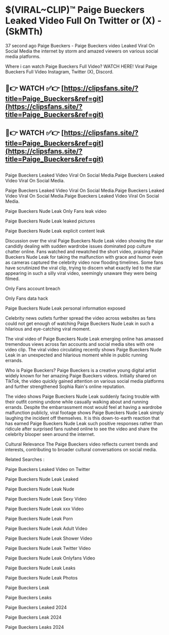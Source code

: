 # $(VIRAL~CLIP)™ Paige Bueckers Leaked Video Full On Twitter or (X) -(SkMTh)
37 second ago Paige Bueckers - Paige Bueckers video Leaked Viral On Social Media the internet by storm and amazed viewers on various social media platforms.

Where i can watch Paige Bueckers Full Video? WATCH HERE! Viral Paige Bueckers Full Video Instagram, Twitter (X), Discord.

## 🔴👉 WATCH ✅👉 [https://clipsfans.site/?title=Paige_Bueckers&ref=git](https://clipsfans.site/?title=Paige_Bueckers&ref=git)
## 🔴👉 WATCH ✅👉 [https://clipsfans.site/?title=Paige_Bueckers&ref=git](https://clipsfans.site/?title=Paige_Bueckers&ref=git)
##
Paige Bueckers Leaked Video Viral On Social Media.Paige Bueckers Leaked Video Viral On Social Media.

Paige Bueckers Leaked Video Viral On Social Media.Paige Bueckers Leaked Video Viral On Social Media.Paige Bueckers Leaked Video Viral On Social Media.

Paige Bueckers Nude Leak Only Fans leak video

Paige Bueckers Nude Leak leaked pictures

Paige Bueckers Nude Leak explicit content leak

Discussion over the viral Paige Bueckers Nude Leak video showing the star candidly dealing with sudden wardrobe issues dominated pop culture chatter online. Fans watched and rewatched the short video, praising Paige Bueckers Nude Leak for taking the malfunction with grace and humor even as cameras captured the celebrity video now flooding timelines. Some fans have scrutinized the viral clip, trying to discern what exactly led to the star appearing in such a silly viral video, seemingly unaware they were being filmed.


Only Fans account breach

Only Fans data hack

Paige Bueckers Nude Leak personal information exposed

Celebrity news outlets further spread the video across websites as fans could not get enough of watching Paige Bueckers Nude Leak in such a hilarious and eye-catching viral moment.


The viral video of Paige Bueckers Nude Leak emerging online has amassed tremendous views across fan accounts and social media sites with one video clip. The viral video circulating recently shows Paige Bueckers Nude Leak in an unexpected and hilarious moment while in public running errands.


Who is Paige Bueckers? Paige Bueckers is a creative young digital artist widely known for her amazing Paige Bueckers videos. Initially shared on TikTok, the video quickly gained attention on various social media platforms and further strengthened Sophia Rain's online reputation.

The video shows Paige Bueckers Nude Leak suddenly facing trouble with their outfit coming undone while casually walking about and running errands. Despite the embarrassment most would feel at having a wardrobe malfunction publicly, viral footage shows Paige Bueckers Nude Leak simply laughing the incident off themselves. It is this down-to-earth reaction that has earned Paige Bueckers Nude Leak such positive responses rather than ridicule after surprised fans rushed online to see the video and share the celebrity blooper seen around the internet.

Cultural Relevance The Paige Bueckers video reflects current trends and interests, contributing to broader cultural conversations on social media.

Related Searches :

Paige Bueckers Leaked Video on Twitter

Paige Bueckers Nude Leak Leaked

Paige Bueckers Nude Leak Nude

Paige Bueckers Nude Leak Sexy Video

Paige Bueckers Nude Leak xxx Video

Paige Bueckers Nude Leak Porn

Paige Bueckers Nude Leak Adult Video

Paige Bueckers Nude Leak Shower Video

Paige Bueckers Nude Leak Twitter Video

Paige Bueckers Nude Leak Onlyfans Video

Paige Bueckers Nude Leak Leaks

Paige Bueckers Nude Leak Photos

Paige Bueckers Leak

Paige Bueckers Leaks

Paige Bueckers Leaked 2024

Paige Bueckers Leak 2024

Paige Bueckers Leaks 2024

